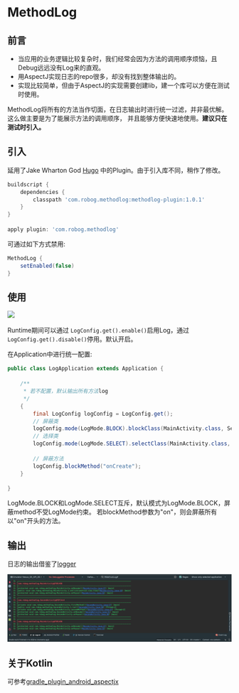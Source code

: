 MethodLog
=========

前言
---

* 当应用的业务逻辑比较复杂时，我们经常会因为方法的调用顺序烦恼，且Debug远远没有Log来的直观。
* 用AspectJ实现日志的repo很多，却没有找到整体输出的。
* 实现比较简单，但由于AspectJ的实现需要创建lib，建一个库可以方便在测试时使用。

MethodLog将所有的方法当作切面，在日志输出时进行统一过滤，并非最优解。这么做主要是为了能展示方法的调用顺序，
并且能够方便快速地使用。**建议只在测试时引入。**

引入
---

延用了Jake Wharton God [Hugo](https://github.com/JakeWharton/hugo) 中的Plugin。由于引入库不同，稍作了修改。

```groovy
buildscript {
    dependencies {
        classpath 'com.robog.methodlog:methodlog-plugin:1.0.1'
    }
}

apply plugin: 'com.robog.methodlog'
```
可通过如下方式禁用:
```groovy
MethodLog {
    setEnabled(false)
}
```

使用
---
[![](https://jitpack.io/v/XingdongYu/MethodLog.svg)](https://jitpack.io/#XingdongYu/MethodLog)

Runtime期间可以通过 `LogConfig.get().enable()`启用Log，通过 `LogConfig.get().disable()`停用。默认开启。

在Application中进行统一配置:

```java
public class LogApplication extends Application {

    /**
     * 若不配置，默认输出所有方法log
     */
    {
        final LogConfig logConfig = LogConfig.get();
        // 屏蔽类
        logConfig.mode(LogMode.BLOCK).blockClass(MainActivity.class, SecondActivity.class);
        // 选择类
        logConfig.mode(LogMode.SELECT).selectClass(MainActivity.class, SecondActivity.class);

        // 屏蔽方法
        logConfig.blockMethod("onCreate");
    }

}
```
LogMode.BLOCK和LogMode.SELECT互斥，默认模式为LogMode.BLOCK，屏蔽method不受LogMode约束。
若blockMethod参数为"on"，则会屏蔽所有以"on"开头的方法。

输出
----
日志的输出借鉴了[logger](https://github.com/orhanobut/logger)

![image](https://github.com/XingdongYu/MethodLog/blob/master/art/log.png)

关于Kotlin
--------
可参考[gradle_plugin_android_aspectjx](https://github.com/HujiangTechnology/gradle_plugin_android_aspectjx)
